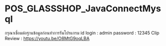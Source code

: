 # POS_GLASSSHOP_JavaConnectMysql
กรุณาเชื่อมต่อฐานข้อมูลก่อนทำการรันโปรแกรม
id login : admin 
   password : 12345
Clip Review : https://youtu.be/O8MtG9oqLBA
